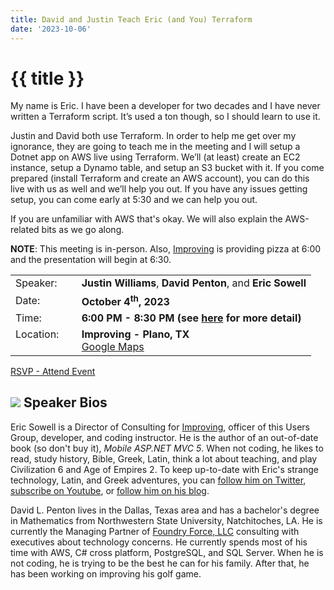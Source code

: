 ```yaml
---
title: David and Justin Teach Eric (and You) Terraform
date: '2023-10-06'
---
```

# {{ title }}

My name is Eric. I have been a developer for two decades and I have never written a Terraform script. It’s used a ton though, so I should learn to use it.

Justin and David both use Terraform. In order to help me get over my ignorance, they are going to teach me in the meeting and I will setup a Dotnet app on AWS live using Terraform. We’ll (at least) create an EC2 instance, setup a Dynamo table, and setup an S3 bucket with it. If you come prepared (install Terraform and create an AWS account), you can do this live with us as well and we’ll help you out. If you have any issues getting setup, you can come early at 5:30 and we can help you out.

If you are unfamiliar with AWS that's okay. We will also explain the AWS-related bits as we go along.

**NOTE**: This meeting is in-person. Also, [Improving](https://improving.com/) is providing pizza at 6:00 and the presentation will begin at 6:30. 

<table>
<tbody>
<tr><td>Speaker:</td><td>&nbsp;</td><td><b>Justin Williams</b>, <b>David Penton</b>, and <b>Eric Sowell</b></td></tr>
<tr><td>Date:</td><td>&nbsp;</td><td><b>October 4<sup>th</sup>, 2023</b></td></tr>
<tr><td valign="top">Time:</td><td>&nbsp;</td><td><b>6:00 PM - 8:30 PM (see <a title="Location" href="/contact/">here</a> for more detail)</b></td></tr>
<tr><td valign="top">Location:</td><td>&nbsp;</td><td><b>Improving - Plano, TX</b><br><a title="Google" target="_blank" href="https://g.page/improving-dallas?share">Google Maps</a></td></tr>
</tbody>
</table>

[RSVP - Attend Event](https://www.eventbrite.com/e/david-and-justin-teach-eric-and-you-terraform-tickets-730770693817?aff=oddtdtcreator)

## ![](/assets/img/icons/speakerbioicon.png) Speaker Bios

Eric Sowell is a Director of Consulting for [Improving](https://improving.com/), officer of this Users Group, developer, and coding instructor. He is the author of an out-of-date book (so don't buy it), *Mobile ASP.NET MVC 5*. When not coding, he likes to read, study history, Bible, Greek, Latin, think a lot about teaching, and play Civilization 6 and Age of Empires 2. To keep up-to-date with Eric's strange technology, Latin, and Greek adventures, you can [follow him on Twitter](https://twitter.com/Mallioch), [subscribe on Youtube](https://www.youtube.com/channel/UCCHcJejvdlXxLlG0encr53Q), or [follow him on his blog](https://ericsowell.com/blog).

David L. Penton lives in the Dallas, Texas area and has a bachelor's degree in Mathematics from Northwestern State University, Natchitoches, LA. He is currently the Managing Partner of [Foundry Force, LLC](https://foundryforce.com) consulting with executives about technology concerns. He currently spends most of his time with AWS, C# cross platform, PostgreSQL, and SQL Server. When he is not coding, he is trying to be the best he can for his family. After that, he has been working on improving his golf game.